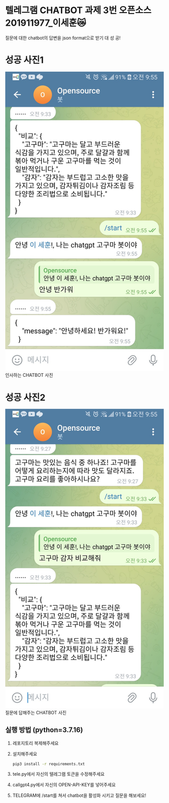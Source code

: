 # 텔레그램 CHATBOT 과제 3번 오픈소스 201911977_이세훈😿

질문에 대한 chatbot의 답변을 json format으로 받기 대 성 공!
# 성공 사진1
![ 성공 사진1 ](results/1.png)
인사하는 CHATBOT 사진

# 성공 사진2
![분할 성공 사진2 ](results/3.png)
질문에 답해주는 CHATBOT 사진

## 실행 방법 (python=3.7.16)
1. 레포지토리 복제해주세요

2. 설치해주세요
   ```bash
   pip3 install -r requirements.txt
   ```
3. tele.py에서 자신의 텔레그램 토큰을 수정해주세요

4. callgpt4.py에서 자신의 OPEN-API-KEY를 넣어주세요

5. TELEGRAM에 /start를 쳐서 chatbot을 활성화 시키고 질문을 해보세요!